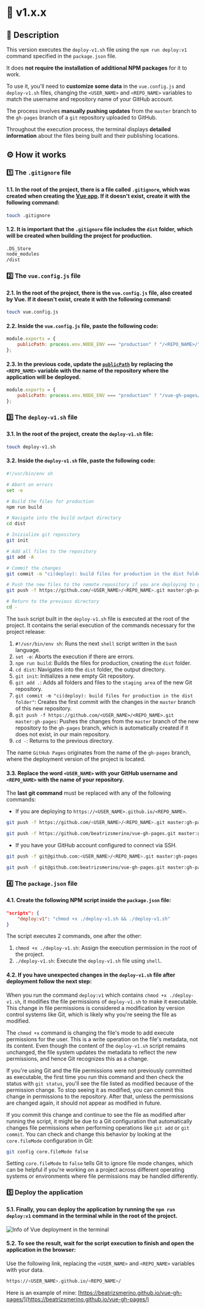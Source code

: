 # 🔖 v1.x.x

## 🎯 Description

This version executes the `deploy-v1.sh` file using the `npm run deploy:v1` command specified in the `package.json` file.

It does **not require the installation of additional NPM packages** for it to work.

To use it, you'll need to **customize some data** in the `vue.config.js` and `deploy-v1.sh` files, changing the `<USER_NAME>` and `<REPO_NAME>` variables to match the username and repository name of your GitHub account.

The process involves **manually pushing updates** from the `master` branch to the `gh-pages` branch of a `git` repository uploaded to GitHub.

Throughout the execution process, the terminal displays **detailed information** about the files being built and their publishing locations.

## ⚙️ How it works

### 1️⃣ The `.gitignore` file

#### 1.1. In the root of the project, there is a file called `.gitignore`, which was created when creating the [Vue app](https://cli.vuejs.org/guide/creating-a-project.html). If it doesn't exist, create it with the following command:

```bash
touch .gitignore
```

#### 1.2. It is important that the `.gitignore` file includes the `dist` folder, which will be created when building the project for production.

```bash
.DS_Store
node_modules
/dist
```

### 2️⃣ The `vue.config.js` file

#### 2.1. In the root of the project, there is the `vue.config.js` file, also created by Vue. If it doesn't exist, create it with the following command:

```bash
touch vue.config.js
```

#### 2.2. Inside the `vue.config.js` file, paste the following code:

```javascript
module.exports = {
	publicPath: process.env.NODE_ENV === "production" ? "/<REPO_NAME>/" : "/"
};
```

#### 2.3. In the previous code, update the [`publicPath`](https://cli.vuejs.org/config/#publicpath) by replacing the `<REPO_NAME>` variable with the name of the repository where the application will be deployed.

```javascript
module.exports = {
	publicPath: process.env.NODE_ENV === "production" ? "/vue-gh-pages/" : "/"
};
```

### 3️⃣ The `deploy-v1.sh` file

#### 3.1. In the root of the project, create the `deploy-v1.sh` file:

```bash
touch deploy-v1.sh
```

#### 3.2. Inside the `deploy-v1.sh` file, paste the following code:

```bash
#!/usr/bin/env sh

# Abort on errors
set -e

# Build the files for production
npm run build

# Navigate into the build output directory
cd dist

# Inizialize git repository
git init

# Add all files to the repository
git add -A

# Commit the changes
git commit -m "ci(deploy): build files for production in the dist folder"

# Push the new files to the remote repository if you are deploying to github.io
git push -f https://github.com/<USER_NAME>/<REPO_NAME>.git master:gh-pages

# Return to the previous directory
cd -
```

The `bash` script built in the `deploy-v1.sh` file is executed at the root of the project. It contains the serial execution of the commands necessary for the project release:

1. `#!/usr/bin/env sh`: Runs the next `shell` script written in the `bash` language.
2. `set -e`: Aborts the execution if there are errors.
3. `npm run build`: Builds the files for production, creating the `dist` folder.
4. `cd dist`: Navigates into the `dist` folder, the output directory.
5. `git init`: Initializes a new empty Git repository.
6. `git add .`: Adds all folders and files to the `staging area` of the new Git repository.
7. `git commit -m "ci(deploy): build files for production in the dist folder"`: Creates the first commit with the changes in the `master` branch of this new repository.
8. `git push -f https://github.com/<USER_NAME>/<REPO_NAME>.git master:gh-pages`: Pushes the changes from the `master` branch of the new repository to the `gh-pages` branch, which is automatically created if it does not exist, in our main repository.
9. `cd -`: Returns to the previous directory.

The name `GitHub Pages` originates from the name of the `gh-pages` branch, where the deployment version of the project is located.

#### 3.3. Replace the word `<USER_NAME>` with your GitHub username and `<REPO_NAME>` with the name of your repository.

The **last git command** must be replaced with any of the following commands:

- If you are deploying to `https://<USER_NAME>.github.io/<REPO_NAME>`.

```bash
git push -f https://github.com/<USER_NAME>/<REPO_NAME>.git master:gh-pages
```

```bash
git push -f https://github.com/beatrizsmerino/vue-gh-pages.git master:gh-pages
```

- If you have your GitHub account configured to connect via SSH.

```bash
git push -f git@github.com:<USER_NAME>/<REPO_NAME>.git master:gh-pages
```

```bash
git push -f git@github.com:beatrizsmerino/vue-gh-pages.git master:gh-pages
```

### 4️⃣ The `package.json` file

#### 4.1. Create the following NPM script inside the `package.json` file:

```json
"scripts": {
	"deploy:v1": "chmod +x ./deploy-v1.sh && ./deploy-v1.sh"
}
```

The script executes 2 commands, one after the other:

1. `chmod +x ./deploy-v1.sh`: Assign the execution permission in the root of the project.
2. `./deploy-v1.sh`: Execute the `deploy-v1.sh` file using `shell`.

#### 4.2. If you have unexpected changes in the `deploy-v1.sh` file after deployment follow the next step:

When you run the command `deploy:v1` which contains `chmod +x ./deploy-v1.sh`, it modifies the file permissions of `deploy-v1.sh` to make it executable. This change in file permissions is considered a modification by version control systems like Git, which is likely why you're seeing the file as modified.

The `chmod +x` command is changing the file's mode to add execute permissions for the user. This is a write operation on the file's metadata, not its content. Even though the content of the `deploy-v1.sh` script remains unchanged, the file system updates the metadata to reflect the new permissions, and hence Git recognizes this as a change.

If you're using Git and the file permissions were not previously committed as executable, the first time you run this command and then check the status with `git status`, you'll see the file listed as modified because of the permission change. To stop seeing it as modified, you can commit this change in permissions to the repository. After that, unless the permissions are changed again, it should not appear as modified in future.

If you commit this change and continue to see the file as modified after running the script, it might be due to a Git configuration that automatically changes file permissions when performing operations like `git add` or `git commit`. You can check and change this behavior by looking at the `core.fileMode` configuration in Git:

```bash
git config core.fileMode false
```

Setting `core.fileMode` to `false` tells Git to ignore file mode changes, which can be helpful if you're working on a project across different operating systems or environments where file permissions may be handled differently.

### 5️⃣ Deploy the application

#### 5.1. Finally, you can deploy the application by running the `npm run deploy:v1` command in the terminal while in the root of the project.

![Info of Vue deployment in the terminal](./README/images/deploy-v1.jpg)

#### 5.2. To see the result, wait for the script execution to finish and open the application in the browser:

Use the following link, replacing the `<USER_NAME>` and `<REPO_NAME>` variables with your data.

```bash
https://<USER_NAME>.github.io/<REPO_NAME>/
```

Here is an example of mine: [https://beatrizsmerino.github.io/vue-gh-pages/](https://beatrizsmerino.github.io/vue-gh-pages/)
